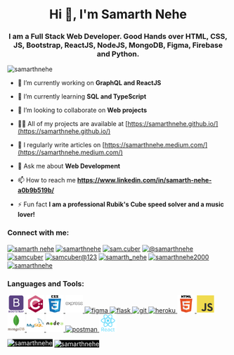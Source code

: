 <h1 align="center">Hi 👋, I'm Samarth Nehe</h1>
<h3 align="center">I am a Full Stack Web Developer. Good Hands over HTML, CSS, JS, Bootstrap, ReactJS, NodeJS, MongoDB, Figma, Firebase and Python.</h3>

<p align="left"> <img src="https://komarev.com/ghpvc/?username=samarthnehe&label=Profile%20views&color=0e75b6&style=flat" alt="samarthnehe" /> </p>

- 🔭 I’m currently working on **GraphQL and ReactJS**

- 🌱 I’m currently learning **SQL and TypeScript**

- 👯 I’m looking to collaborate on **Web projects**

- 👨‍💻 All of my projects are available at [https://samarthnehe.github.io/](https://samarthnehe.github.io/)

- 📝 I regularly write articles on [https://samarthnehe.medium.com/](https://samarthnehe.medium.com/)

- 💬 Ask me about **Web Development**

- 📫 How to reach me **https://www.linkedin.com/in/samarth-nehe-a0b9b519b/**

- ⚡ Fun fact **I am a professional Rubik's Cube speed solver and a music lover!**

<h3 align="left">Connect with me:</h3>
<p align="left">
<a href="https://linkedin.com/in/samarth nehe" target="blank"><img align="center" src="https://cdn.jsdelivr.net/npm/simple-icons@3.0.1/icons/linkedin.svg" alt="samarth nehe" height="30" width="40" /></a>
<a href="https://fb.com/samarthnehe" target="blank"><img align="center" src="https://cdn.jsdelivr.net/npm/simple-icons@3.0.1/icons/facebook.svg" alt="samarthnehe" height="30" width="40" /></a>
<a href="https://instagram.com/sam.cuber" target="blank"><img align="center" src="https://cdn.jsdelivr.net/npm/simple-icons@3.0.1/icons/instagram.svg" alt="sam.cuber" height="30" width="40" /></a>
<a href="https://medium.com/@samarthnehe" target="blank"><img align="center" src="https://cdn.jsdelivr.net/npm/simple-icons@3.0.1/icons/medium.svg" alt="@samarthnehe" height="30" width="40" /></a>
<a href="https://www.youtube.com/c/samcuber" target="blank"><img align="center" src="https://cdn.jsdelivr.net/npm/simple-icons@3.0.1/icons/youtube.svg" alt="samcuber" height="30" width="40" /></a>
<a href="https://www.codechef.com/users/samcuber@123" target="blank"><img align="center" src="https://cdn.jsdelivr.net/npm/simple-icons@3.1.0/icons/codechef.svg" alt="samcuber@123" height="30" width="40" /></a>
<a href="https://www.hackerrank.com/samarth_nehe" target="blank"><img align="center" src="https://cdn.jsdelivr.net/npm/simple-icons@3.0.1/icons/hackerrank.svg" alt="samarth_nehe" height="30" width="40" /></a>
<a href="https://codeforces.com/profile/samarthnehe2000" target="blank"><img align="center" src="https://cdn.jsdelivr.net/npm/simple-icons@3.0.1/icons/codeforces.svg" alt="samarthnehe2000" height="30" width="40" /></a>
<a href="https://www.leetcode.com/samarthnehe" target="blank"><img align="center" src="https://cdn.jsdelivr.net/npm/simple-icons@3.0.1/icons/leetcode.svg" alt="samarthnehe" height="30" width="40" /></a>
</p>

<h3 align="left">Languages and Tools:</h3>
<p align="left"> <a href="https://getbootstrap.com" target="_blank"> <img src="https://raw.githubusercontent.com/devicons/devicon/master/icons/bootstrap/bootstrap-plain-wordmark.svg" alt="bootstrap" width="40" height="40"/> </a> <a href="https://www.w3schools.com/cpp/" target="_blank"> <img src="https://raw.githubusercontent.com/devicons/devicon/master/icons/cplusplus/cplusplus-original.svg" alt="cplusplus" width="40" height="40"/> </a> <a href="https://www.w3schools.com/css/" target="_blank"> <img src="https://raw.githubusercontent.com/devicons/devicon/master/icons/css3/css3-original-wordmark.svg" alt="css3" width="40" height="40"/> </a> <a href="https://expressjs.com" target="_blank"> <img src="https://raw.githubusercontent.com/devicons/devicon/master/icons/express/express-original-wordmark.svg" alt="express" width="40" height="40"/> </a> <a href="https://www.figma.com/" target="_blank"> <img src="https://www.vectorlogo.zone/logos/figma/figma-icon.svg" alt="figma" width="40" height="40"/> </a> <a href="https://flask.palletsprojects.com/" target="_blank"> <img src="https://www.vectorlogo.zone/logos/pocoo_flask/pocoo_flask-icon.svg" alt="flask" width="40" height="40"/> </a> <a href="https://git-scm.com/" target="_blank"> <img src="https://www.vectorlogo.zone/logos/git-scm/git-scm-icon.svg" alt="git" width="40" height="40"/> </a> <a href="https://heroku.com" target="_blank"> <img src="https://www.vectorlogo.zone/logos/heroku/heroku-icon.svg" alt="heroku" width="40" height="40"/> </a> <a href="https://www.w3.org/html/" target="_blank"> <img src="https://raw.githubusercontent.com/devicons/devicon/master/icons/html5/html5-original-wordmark.svg" alt="html5" width="40" height="40"/> </a> <a href="https://developer.mozilla.org/en-US/docs/Web/JavaScript" target="_blank"> <img src="https://raw.githubusercontent.com/devicons/devicon/master/icons/javascript/javascript-original.svg" alt="javascript" width="40" height="40"/> </a> <a href="https://www.mongodb.com/" target="_blank"> <img src="https://raw.githubusercontent.com/devicons/devicon/master/icons/mongodb/mongodb-original-wordmark.svg" alt="mongodb" width="40" height="40"/> </a> <a href="https://www.mysql.com/" target="_blank"> <img src="https://raw.githubusercontent.com/devicons/devicon/master/icons/mysql/mysql-original-wordmark.svg" alt="mysql" width="40" height="40"/> </a> <a href="https://nodejs.org" target="_blank"> <img src="https://raw.githubusercontent.com/devicons/devicon/master/icons/nodejs/nodejs-original-wordmark.svg" alt="nodejs" width="40" height="40"/> </a> <a href="https://postman.com" target="_blank"> <img src="https://www.vectorlogo.zone/logos/getpostman/getpostman-icon.svg" alt="postman" width="40" height="40"/> </a> <a href="https://reactjs.org/" target="_blank"> <img src="https://raw.githubusercontent.com/devicons/devicon/master/icons/react/react-original-wordmark.svg" alt="react" width="40" height="40"/> </a> </p>

<p><img style="background-color:black;color:white" align="left" src="https://github-readme-stats.vercel.app/api/top-langs?username=samarthnehe&show_icons=true&locale=en&layout=compact" alt="samarthnehe" /></p>

<p>&nbsp;<img style="background-color:black;color:white"  align="center" src="https://github-readme-stats.vercel.app/api?username=samarthnehe&show_icons=true&locale=en" alt="samarthnehe" /></p>
